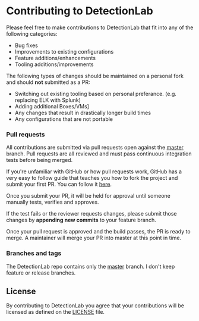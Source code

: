 # Contributing to DetectionLab

Please feel free to make contributions to DetectionLab that fit into any of the following categories:

* Bug fixes
* Improvements to existing configurations
* Feature additions/enhancements
* Tooling additions/improvements

The following types of changes should be maintained on a personal fork and should **not** submitted as a PR:

* Switching out existing tooling based on personal preferance. (e.g. replacing ELK with Splunk)
* Adding additional Boxes/VMs]
* Any changes that result in drastically longer build times
* Any configurations that are not portable


### Pull requests

All contributions are submitted via pull requests open against the
[master](https://github.com/cybersheepdog/DetectionLabELK) branch. Pull requests are all reviewed and must pass continuous integration tests before being merged.

If you're unfamiliar with GitHub or how pull requests work, GitHub has a very easy to follow guide
that teaches you how to fork the project and submit your first PR. You can follow it
[here](https://guides.github.com/activities/forking/).

Once you submit your PR, it will be held for approval until someone manually tests, verifies and approves. 

If the test fails or the reviewer requests changes, please submit those changes by **appending new
commits** to your feature branch.

Once your pull request is approved and the build passes, the PR is ready to merge. A maintainer will merge your PR into master at this point in time.

### Branches and tags

The DetectionLab repo contains only the [master](https://github.com/cybersheepdog/DetectionLabELK) branch. I don't keep feature or release branches.

## License

By contributing to DetectionLab you agree that your contributions will be licensed as defined on the
[LICENSE](LICENSE) file.
